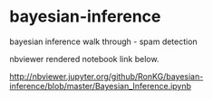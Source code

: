 # bayesian-inference
bayesian inference walk through - spam detection

nbviewer rendered notebook link below.

http://nbviewer.jupyter.org/github/RonKG/bayesian-inference/blob/master/Bayesian_Inference.ipynb
